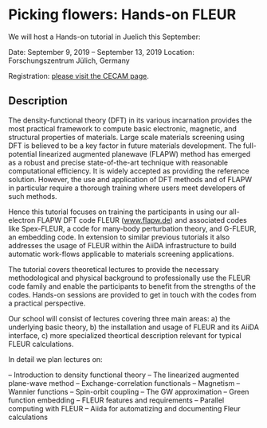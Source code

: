 Picking flowers: Hands-on FLEUR
===================

We will host a Hands-on tutorial in Juelich this September:

Date: September 9, 2019 – September 13, 2019
Location: Forschungszentrum Jülich, Germany

Registration: [please visit the CECAM page](https://www.cecam.org/workshop1713/).


## Description

The density-functional theory (DFT) in its various incarnation provides the most practical framework to compute basic electronic, magnetic, and structural properties of materials. Large scale materials screening using DFT is believed to be a key factor in future materials development. The full-potential linearized augmented planewave (FLAPW) method has emerged as a robust and precise state-of-the-art technique with reasonable computational efficiency. It is widely accepted as providing the reference solution. However, the use and application of DFT methods and of FLAPW in particular require a thorough training where users meet developers of such methods.

Hence this tutorial focuses on training the participants in using our all-electron FLAPW DFT code FLEUR (www.flapw.de) and associated codes like Spex-FLEUR, a code for many-body perturbation theory, and G-FLEUR, an embedding code. In extension to similar previous tutorials it also addresses the usage of FLEUR within the AiiDA infrastructure to build automatic work-flows applicable to materials screening applications.

The tutorial covers theoretical lectures to provide the necessary methodological and physical background to professionally use the FLEUR code family and enable the participants to benefit from the strengths of the codes. Hands-on sessions are provided to get in touch with the codes from a practical perspective.

Our school will consist of lectures covering three main areas:
a) the underlying basic theory, 
b) the installation and usage of FLEUR and its AiiDA interface, 
c) more specialized theortical description relevant for typical FLEUR calculations.

In detail we plan lectures on:

– Introduction to density functional theory
– The linearized augmented plane-wave method
– Exchange-correlation functionals
– Magnetism
– Wannier functions
– Spin-orbit coupling
– The GW approximation
– Green function embedding
– FLEUR features and requirements
– Parallel computing with FLEUR
– Aiida for automatizing and documenting Fleur calculations
